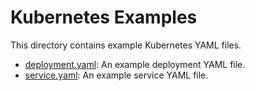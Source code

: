 # Kubernetes Examples

This directory contains example Kubernetes YAML files.

- [deployment.yaml](./deployment.yaml): An example deployment YAML file.
- [service.yaml](./service.yaml): An example service YAML file.

